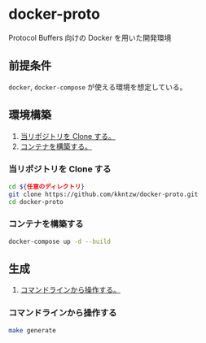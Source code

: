 # docker-proto
Protocol Buffers 向けの Docker を用いた開発環境

## 前提条件
`docker`, `docker-compose` が使える環境を想定している。  

## 環境構築
1. [当リポジトリを Clone する。](#当リポジトリを-clone-する)
1. [コンテナを構築する。](#コンテナを構築する)

### 当リポジトリを Clone する
```bash
cd ${任意のディレクトリ}
git clone https://github.com/kkntzw/docker-proto.git
cd docker-proto
```

### コンテナを構築する
```bash
docker-compose up -d --build
```

## 生成
1. [コマンドラインから操作する。](#コマンドラインから操作する)

### コマンドラインから操作する
```bash
make generate
```
